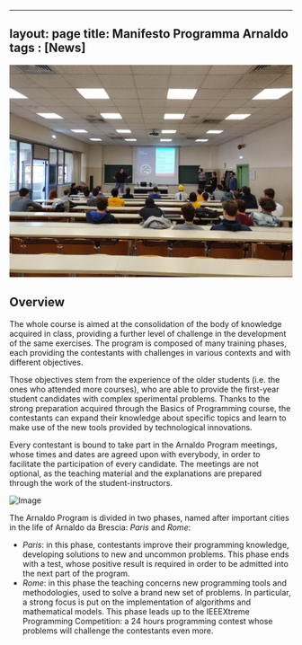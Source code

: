 
---
layout: page
title: Manifesto Programma Arnaldo
tags : [News]
---

![Header](/images/header_arnaldo.jpg)

## Overview
The whole course is aimed at the consolidation of the body of knowledge acquired in class, providing a further level of challenge in the development of the same exercises.
The program is composed of many training phases, each providing the contestants with challenges in various contexts and with different objectives.

Those objectives stem from the experience of the older students (i.e. the ones who attended more courses), who are able to provide the first-year student candidates with complex sperimental problems. Thanks to the strong preparation acquired through the Basics of Programming course, the contestants can expand their knowledge about specific topics and learn to make use of the new tools provided by technological innovations.

Every contestant is bound to take part in the Arnaldo Program meetings, whose times and dates are agreed upon with everybody, in order to facilitate the participation of every candidate. The meetings are not optional, as the teaching material and the explanations are prepared through the work of the student-instructors.

![Image](/images/image_arnaldo.png)

The Arnaldo Program is divided in two phases, named after important cities in the life of Arnaldo da Brescia: *Paris* and *Rome*:

* *Paris*: in this phase, contestants improve their programming knowledge, developing solutions to new and uncommon problems. This phase ends with a test, whose positive result is required in order to be admitted into the next part of the program.
* *Rome*: in this phase the teaching concerns new programming tools and methodologies, used to solve a brand new set of problems. In particular, a strong focus is put on the implementation of algorithms and mathematical models.
This phase leads up to the IEEEXtreme Programming Competition: a 24 hours programming contest whose problems will challenge the contestants even more.
